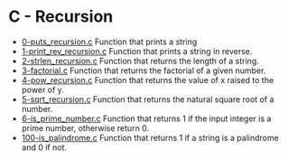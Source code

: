 # C - Recursion

- [0-puts_recursion.c](https://github.com/viviani22/holbertonschool-low_level_programming/edit/main/recursion/0-puts_recursion.c) Function that prints a string
- [1-print_rev_recursion.c](https://github.com/viviani22/holbertonschool-low_level_programming/edit/main/recursion/1-print_rev_recursion.c) Function that prints a string in reverse.
- [2-strlen_recursion.c](https://github.com/viviani22/holbertonschool-low_level_programming/edit/main/recursion/2-strlen_recursion.c) Function that returns the length of a string.
- [3-factorial.c](https://github.com/viviani22/holbertonschool-low_level_programming/edit/main/recursion/3-factorial.c) Function that returns the factorial of a given number.
- [4-pow_recursion.c](https://github.com/viviani22/holbertonschool-low_level_programming/edit/main/recursion/4-pow_recursion.c) Function that returns the value of x raised to the power of y.
- [5-sqrt_recursion.c](https://github.com/viviani22/holbertonschool-low_level_programming/edit/main/recursion/5-sqrt_recursion.c) Function that returns the natural square root of a number.
- [6-is_prime_number.c](https://github.com/viviani22/holbertonschool-low_level_programming/edit/main/recursion/6-is_prime_number.c) Function that returns 1 if the input integer is a prime number, otherwise return 0.
- [100-is_palindrome.c](https://github.com/viviani22/holbertonschool-low_level_programming/edit/main/recursion/100-is_palindrome.c) Function that returns 1 if a string is a palindrome and 0 if not.
